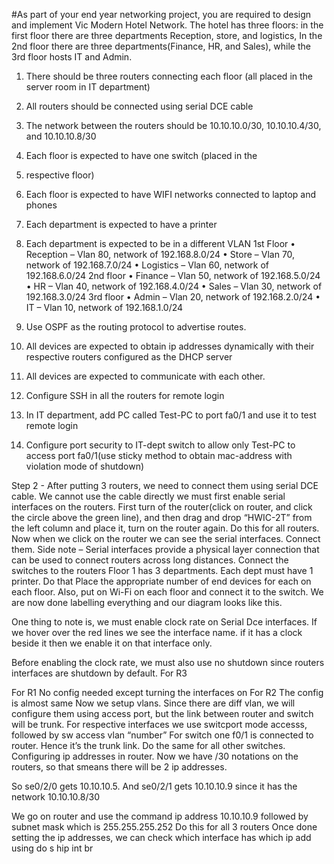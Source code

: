 #As part of your end year networking project, you are required to design and implement Vic Modern Hotel Network. The hotel has three floors:  in the first floor there are three departments Reception, store, and logistics, In the 2nd floor there are three departments(Finance, HR, and Sales), while the 3rd floor hosts IT and Admin. 
1.	There should be three routers connecting each floor (all placed in the server room in IT department)
2.	All routers should be connected using serial DCE cable
3.	The network between the routers should be 10.10.10.0/30, 10.10.10.4/30, and 10.10.10.8/30
4.	Each floor is expected to have one switch (placed in the 
5.	respective floor)
6.	Each floor is expected to have WIFI networks connected to laptop and phones
7.	Each department is expected to have a printer
8.	Each department is expected to be in a different VLAN
1st Floor
•	Reception – Vlan 80, network of 192.168.8.0/24
•	Store – Vlan 70, network of 192.168.7.0/24
•	Logistics – Vlan 60, network of 192.168.6.0/24
2nd floor
•	Finance – Vlan 50, network of 192.168.5.0/24
•	HR – Vlan 40, network of 192.168.4.0/24
•	Sales – Vlan 30, network of 192.168.3.0/24
3rd floor
•	Admin – Vlan 20, network of 192.168.2.0/24
•	IT – Vlan 10, network of 192.168.1.0/24

9. Use OSPF as the routing protocol to advertise routes.
9.	All devices are expected to obtain ip addresses dynamically with their respective routers configured as the DHCP server
10.	All devices are expected to communicate with each other.
11.	Configure SSH in all the routers for remote login
12.	In IT department, add PC called Test-PC to port fa0/1 and use it to test remote login
13.	Configure port security to IT-dept switch to allow only Test-PC to access port fa0/1(use sticky method to obtain mac-address with violation mode of shutdown)

Step 2 - After putting 3 routers, we need to connect them using serial DCE cable. We cannot use the cable directly we must first enable serial interfaces on the routers.
First turn of the router(click on router, and click the circle above the green line), and then drag and drop “HWIC-2T” from the left column and place it, turn on the router again. Do this for all routers.
Now when we click on the router we can see the serial interfaces.
Connect them.
Side note – Serial interfaces provide a physical layer connection that can be used to connect routers across long distances.
Connect the switches to the routers
Floor 1 has 3 departments. Each dept must have 1 printer. Do that
Place the appropriate number of end devices for each on each floor. Also, put on Wi-Fi on each floor and connect it to the switch.
We are now done labelling everything and our diagram looks like this.
 
One thing to note is, we must enable clock rate on Serial Dce interfaces. If we hover over the red lines we see the interface name. if it has a clock beside it then we enable it on that interface only.
 
 Before enabling the clock rate, we must also use no shutdown since routers interfaces are shutdown by default.
For R3
 
For R1
No config needed except turning the interfaces on
For R2
The config is almost same
Now we setup vlans. Since there are diff vlan, we will configure them using access port, but the link between router and switch will be trunk.
For respective interfaces we use switcport mode accesss, followed by sw access vlan “number”
For switch one f0/1 is connected to router. Hence it’s the trunk link.
Do the same for all other switches.
Configuring ip addresses in router.
Now we have /30 notations on the routers, so that smeans there  will be 2 ip addresses. 
 
So se0/2/0 gets 10.10.10.5.
And se0/2/1 gets 10.10.10.9 since it has the network 10.10.10.8/30
 
We go on router and use the command ip address 10.10.10.9 followed by subnet mask which is 255.255.255.252
Do this for all 3 routers
Once done setting the ip addresses, we can check which interface has which ip add using do s hip int br


